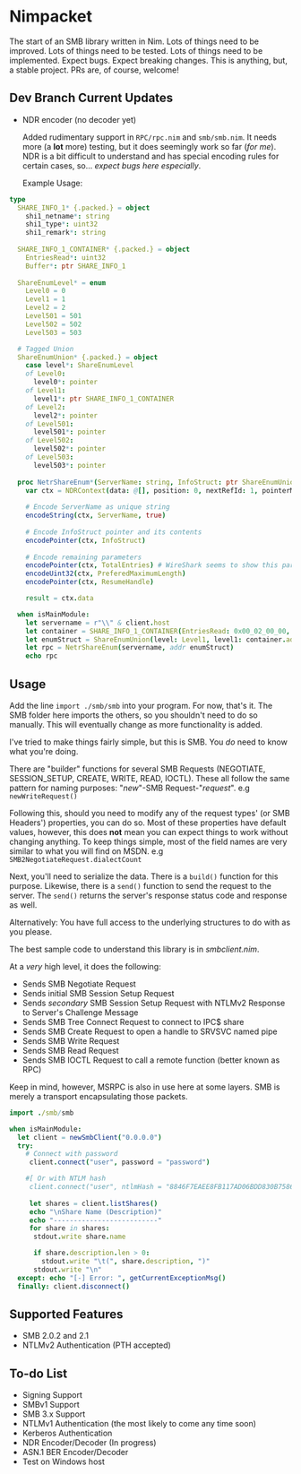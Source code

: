 # Nimpacket
The start of an SMB library written in Nim. Lots of things need to be improved. Lots of things need to be tested. Lots of things need to be implemented. Expect bugs. Expect breaking changes. This is anything, but, a stable project. PRs are, of course, welcome!

## Dev Branch Current Updates
- NDR encoder (no decoder yet)

  Added rudimentary support in `RPC/rpc.nim` and `smb/smb.nim`. It needs more (a **lot** more) testing, but it does seemingly work so far (*for me*). NDR is a bit difficult to understand and has special encoding rules for certain cases, so... *expect bugs here especially*.

  Example Usage:
```nim
type
  SHARE_INFO_1* {.packed.} = object
    shi1_netname*: string
    shi1_type*: uint32
    shi1_remark*: string
  
  SHARE_INFO_1_CONTAINER* {.packed.} = object
    EntriesRead*: uint32
    Buffer*: ptr SHARE_INFO_1
  
  ShareEnumLevel* = enum
    Level0 = 0
    Level1 = 1
    Level2 = 2
    Level501 = 501
    Level502 = 502
    Level503 = 503

  # Tagged Union
  ShareEnumUnion* {.packed.} = object
    case level*: ShareEnumLevel
    of Level0:
      level0*: pointer
    of Level1:
      level1*: ptr SHARE_INFO_1_CONTAINER
    of Level2:
      level2*: pointer
    of Level501:
      level501*: pointer
    of Level502:
      level502*: pointer
    of Level503:
      level503*: pointer
  
  proc NetrShareEnum*(ServerName: string, InfoStruct: ptr ShareEnumUnion, PreferedMaximumLength: uint32 = cast[uint32](-1), TotalEntries: ptr uint32 = nil, ResumeHandle: ptr uint32 = nil): seq[uint8] =
    var ctx = NDRContext(data: @[], position: 0, nextRefId: 1, pointerMap: initTable[pointer, uint32]())
  
    # Encode ServerName as unique string
    encodeString(ctx, ServerName, true)
  
    # Encode InfoStruct pointer and its contents
    encodePointer(ctx, InfoStruct)
  
    # Encode remaining parameters
    encodePointer(ctx, TotalEntries) # WireShark seems to show this parameter prior to prefMaxLength, although MSDN says the opposite
    encodeUint32(ctx, PreferedMaximumLength)
    encodePointer(ctx, ResumeHandle)

    result = ctx.data

  when isMainModule:
    let servername = r"\\" & client.host
    let container = SHARE_INFO_1_CONTAINER(EntriesRead: 0x00_02_00_00, Buffer: nil)
    let enumStruct = ShareEnumUnion(level: Level1, level1: container.addr)
    let rpc = NetrShareEnum(servername, addr enumStruct)
    echo rpc
  ```
  
## Usage
Add the line `import ./smb/smb` into your program. For now, that's it. The SMB folder here imports the others, so you shouldn't need to do so manually. This will eventually change as more functionality is added.

I've tried to make things fairly simple, but this is SMB. You *do* need to know what you're doing.

There are "builder" functions for several SMB Requests (NEGOTIATE, SESSION_SETUP, CREATE, WRITE, READ, IOCTL). These all follow the same pattern for naming purposes: "*new*"-SMB Request-"*request*". e.g `newWriteRequest()`

Following this, should you need to modify any of the request types' (or SMB Headers') properties, you can do so. Most of these properties have default values, however, this does **not** mean you can expect things to work without changing anything. To keep things simple, most of the field names are very similar to what you will find on MSDN. e.g `SMB2NegotiateRequest.dialectCount`

Next, you'll need to serialize the data. There is a `build()` function for this purpose. Likewise, there is a `send()` function to send the request to the server. The `send()` returns the server's response status code and response as well.

Alternatively: You have full access to the underlying structures to do with as you please. 

The best sample code to understand this library is in *smbclient.nim*. 

At a *very* high level, it does the following:
- Sends SMB Negotiate Request
- Sends initial SMB Session Setup Request
- Sends *secondary* SMB Session Setup Request with NTLMv2 Response to Server's Challenge Message
- Sends SMB Tree Connect Request to connect to IPC$ share
- Sends SMB Create Request to open a handle to SRVSVC named pipe
- Sends SMB Write Request
- Sends SMB Read Request
- Sends SMB IOCTL Request to call a remote function (better known as RPC) 

Keep in mind, however, MSRPC is also in use here at some layers. SMB is merely a transport encapsulating those packets.

```nim
import ./smb/smb

when isMainModule:
  let client = newSmbClient("0.0.0.0")
  try:
    # Connect with password
     client.connect("user", password = "password")

    #[ Or with NTLM hash
     client.connect("user", ntlmHash = "8846F7EAEE8FB117AD06BDD830B7586C") ]#
    
     let shares = client.listShares()
     echo "\nShare Name (Description)"
     echo "--------------------------"
     for share in shares:
      stdout.write share.name

      if share.description.len > 0:
        stdout.write "\t(", share.description, ")"
      stdout.write "\n"
  except: echo "[-] Error: ", getCurrentExceptionMsg()
  finally: client.disconnect()
```

## Supported Features
- SMB 2.0.2 and 2.1
- NTLMv2 Authentication (PTH accepted)

## To-do List
- Signing Support
- SMBv1 Support
- SMB 3.x Support
- NTLMv1 Authentication (the most likely to come any time soon)
- Kerberos Authentication
- NDR Encoder/Decoder (In progress)
- ASN.1 BER Encoder/Decoder
- Test on Windows host
